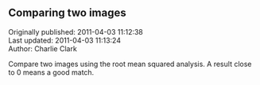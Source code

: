 ## Comparing two images  
Originally published: 2011-04-03 11:12:38  
Last updated: 2011-04-03 11:13:24  
Author: Charlie Clark  
  
Compare two images using the root mean squared analysis. A result close to 0 means a good match.